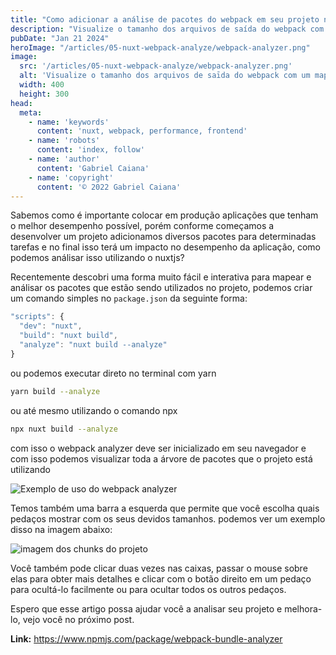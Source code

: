 ```yaml
---
title: "Como adicionar a análise de pacotes do webpack em seu projeto nuxt"
description: "Visualize o tamanho dos arquivos de saída do webpack com um mapa de árvore interativo dentro do seu projeto com nuxtjs."
pubDate: "Jan 21 2024"
heroImage: "/articles/05-nuxt-webpack-analyze/webpack-analyzer.png"
image:
  src: '/articles/05-nuxt-webpack-analyze/webpack-analyzer.png'
  alt: 'Visualize o tamanho dos arquivos de saīda do webpack com um mapa de árvore interativo com zoom.'
  width: 400
  height: 300
head:
  meta:
    - name: 'keywords'
      content: 'nuxt, webpack, performance, frontend'
    - name: 'robots'
      content: 'index, follow'
    - name: 'author'
      content: 'Gabriel Caiana'
    - name: 'copyright'
      content: '© 2022 Gabriel Caiana'
---
```


Sabemos como é importante colocar em produção aplicações que tenham o melhor desempenho possível, porém conforme começamos a desenvolver um projeto adicionamos diversos pacotes para determinadas tarefas e no final isso terá um impacto no desempenho da aplicação, como podemos análisar isso utilizando o nuxtjs?

Recentemente descobri uma forma muito fácil e interativa para mapear e análisar os pacotes que estão sendo utilizados no projeto, podemos criar um comando simples no `package.json` da seguinte forma:

```javascript
"scripts": {
  "dev": "nuxt",
  "build": "nuxt build",
  "analyze": "nuxt build --analyze"
}
```

ou podemos executar direto no terminal com yarn

```zsh
yarn build --analyze
```

ou até mesmo utilizando o comando npx

```zsh
npx nuxt build --analyze
```

com isso o webpack analyzer deve ser inicializado em seu navegador e com isso podemos visualizar toda a árvore de pacotes que o projeto está utilizando

![Exemplo de uso do webpack analyzer ](https://cloud.githubusercontent.com/assets/302213/20628702/93f72404-b338-11e6-92d4-9a365550a701.gif)

Temos também uma barra a esquerda que permite que você escolha quais pedaços mostrar com os seus devidos tamanhos. podemos ver um exemplo disso na imagem abaixo:

![imagem dos chunks do projeto](/articles/05-nuxt-webpack-analyze/chunks.png)

Você também pode clicar duas vezes nas caixas, passar o mouse sobre elas para obter mais detalhes e clicar com o botão direito em um pedaço para ocultá-lo facilmente ou para ocultar todos os outros pedaços.

Espero que esse artigo possa ajudar você a analisar seu projeto e melhora-lo, vejo você no próximo post.

**Link:** https://www.npmjs.com/package/webpack-bundle-analyzer




